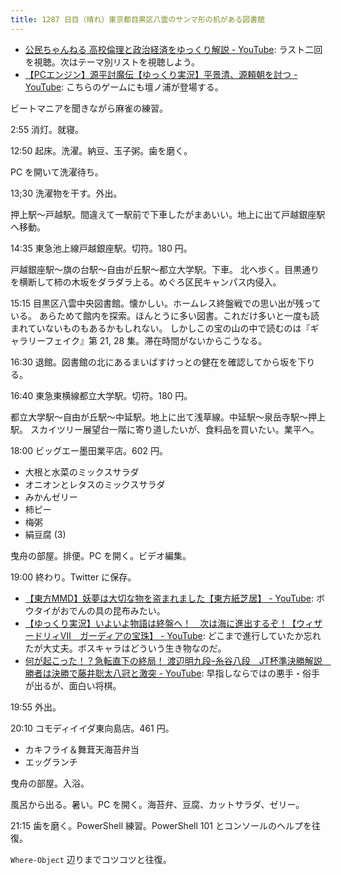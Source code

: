 ```yaml
---
title: 1287 日目（晴れ）東京都目黒区八雲のサンマ形の机がある図書館
---
```


* [公民ちゃんねる 高校倫理と政治経済をゆっくり解説 - YouTube](https://www.youtube.com/playlist?list=PLQQ1MCm9skfub1Dg6O4BOdQydI9IMy-Ih):
  ラスト二回を視聴。次はテーマ別リストを視聴しよう。
* [【PCエンジン】源平討魔伝【ゆっくり実況】平景清、源頼朝を討つ - YouTube](https://www.youtube.com/watch?v=GS6hPJlLUMI):
  こちらのゲームにも壇ノ浦が登場する。

ビートマニアを聞きながら麻雀の練習。

2:55 消灯。就寝。

12:50 起床。洗濯。納豆、玉子粥。歯を磨く。

PC を開いて洗濯待ち。

13;30 洗濯物を干す。外出。

押上駅～戸越駅。間違えて一駅前で下車したがまあいい。地上に出て戸越銀座駅へ移動。

14:35 東急池上線戸越銀座駅。切符。180 円。

戸越銀座駅～旗の台駅～自由が丘駅～都立大学駅。下車。
北へ歩く。目黒通りを横断して柿の木坂をダラダラ上る。めぐろ区民キャンパス内侵入。

15:15 目黒区八雲中央図書館。懐かしい。ホームレス終盤戦での思い出が残っている。
あらためて館内を探索。ほんとうに多い図書。これだけ多いと一度も読まれていないものもあるかもしれない。
しかしこの宝の山の中で読むのは『ギャラリーフェイク』第 21, 28 集。滞在時間がないからこうなる。

16:30 退館。図書館の北にあるまいばすけっとの健在を確認してから坂を下りる。

16:40 東急東横線都立大学駅。切符。180 円。

都立大学駅～自由が丘駅～中延駅。地上に出て浅草線。中延駅～泉岳寺駅～押上駅。
スカイツリー展望台一階に寄り道したいが、食料品を買いたい。業平へ。

18:00 ビッグエー墨田業平店。602 円。

* 大根と水菜のミックスサラダ
* オニオンとレタスのミックスサラダ
* みかんゼリー
* 柿ピー
* 梅粥
* 絹豆腐 (3)

曳舟の部屋。排便。PC を開く。ビデオ編集。

19:00 終わり。Twitter に保存。

* [【東方MMD】妖夢は大切な物を盗まれました【東方紙芝居】 - YouTube](https://www.youtube.com/watch?v=3C-43gyFNP0):
  ボウタイがおでんの具の昆布みたい。
* [【ゆっくり実況】いよいよ物語は終盤へ！　次は海に進出するぞ！【ウィザードリィⅦ　ガーディアの宝珠】 - YouTube](https://www.youtube.com/watch?v=mZ33WCxxjd4):
  どこまで進行していたか忘れたが大丈夫。ボスキャラはどういう生き物なのだ。
* [何が起こった！？急転直下の終局！ 渡辺明九段ｰ糸谷八段　JT杯準決勝解説　勝者は決勝で藤井聡太八冠と激突 - YouTube](https://www.youtube.com/watch?v=6p31HhQjJqk):
  早指しならではの悪手・俗手が出るが、面白い将棋。

19:55 外出。

20:10 コモディイイダ東向島店。461 円。

* カキフライ＆舞茸天海苔弁当
* エッグランチ

曳舟の部屋。入浴。

風呂から出る。暑い。PC を開く。海苔弁、豆腐、カットサラダ、ゼリー。

21:15 歯を磨く。PowerShell 練習。PowerShell 101 とコンソールのヘルプを往復。

`Where-Object` 辺りまでコツコツと往復。
